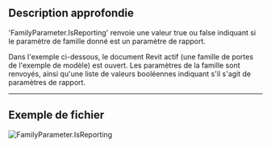 ## Description approfondie
'FamilyParameter.IsReporting' renvoie une valeur true ou false indiquant si le paramètre de famille donné est un paramètre de rapport.

Dans l'exemple ci-dessous, le document Revit actif (une famille de portes de l'exemple de modèle) est ouvert. Les paramètres de la famille sont renvoyés, ainsi qu'une liste de valeurs booléennes indiquant s'il s'agit de paramètres de rapport.
___
## Exemple de fichier

![FamilyParameter.IsReporting](./Revit.Elements.FamilyParameter.IsReporting_img.jpg)
